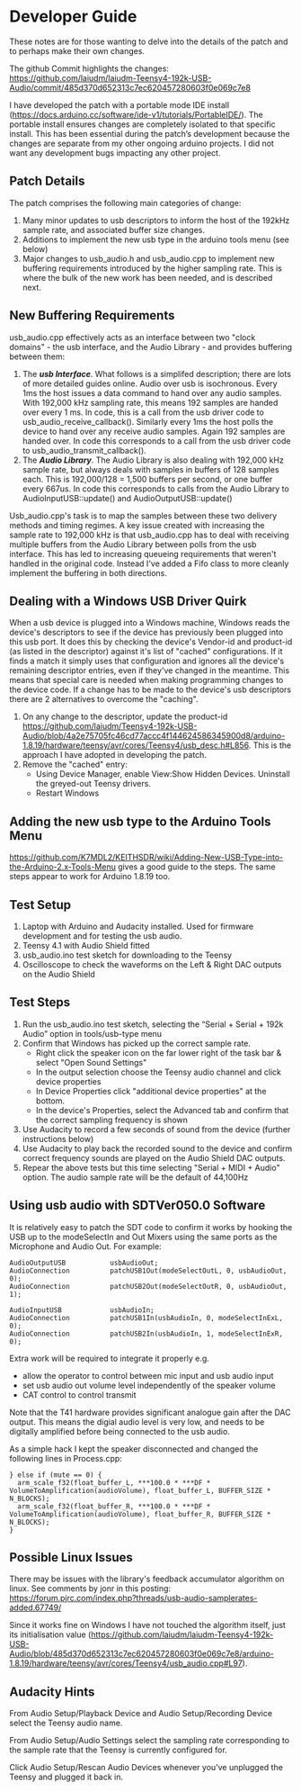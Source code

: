# Developer Guide

These notes are for those wanting to delve into the details of the patch and to perhaps make their own changes.

The github Commit highlights the changes: https://github.com/laiudm/laiudm-Teensy4-192k-USB-Audio/commit/485d370d652313c7ec620457280603f0e069c7e8

I have developed the patch with a portable mode IDE install (https://docs.arduino.cc/software/ide-v1/tutorials/PortableIDE/). The portable install ensures changes are completely isolated to that specific install. This has been essential during the patch’s development because the changes are separate from my other ongoing arduino projects. I did not want any development bugs impacting any other project.

## Patch Details

The patch comprises the following main categories of change:

1. Many minor updates to usb descriptors to inform the host of the 192kHz sample rate, and associated buffer size changes.
1. Additions to implement the new usb type in the arduino tools menu (see below)
1. Major changes to usb_audio.h and usb_audio.cpp to implement new buffering requirements introduced by the higher sampling rate. This is where the bulk of the new work has been needed, and is described next.

## New Buffering Requirements

usb_audio.cpp effectively acts as an interface between two "clock domains" - the usb interface, and the Audio Library - and provides buffering between them:

1. The ***usb Interface***. What follows is a simplifed description; there are lots of more detailed guides online. Audio over usb is isochronous. Every 1ms the host issues a data command to hand over any audio samples. With 192,000 kHz sampling rate, this means 192 samples are handed over every 1 ms. In code, this is a call from the usb driver code to usb_audio_receive_callback(). Similarly every 1ms the host polls the device to hand over any receive audio samples. Again 192 samples are handed over. In code this corresponds to a call from the usb driver code to usb_audio_transmit_callback().
1. The ***Audio Library***. The Audio Library is also dealing with 192,000 kHz sample rate, but always deals with samples in buffers of 128 samples each. This is 192,000/128 = 1,500 buffers per second, or one buffer every 667us. In code this corresponds to calls from the Audio Library to AudioInputUSB::update() and AudioOutputUSB::update()

Usb_audio.cpp's task is to map the samples between these two delivery methods and timing regimes. A key issue created with increasing the sample rate to 192,000 kHz is that usb_audio.cpp has to deal with receiving multiple buffers from the Audio Library between polls from the usb interface. This has led to increasing queueing requirements that weren't handled in the original code. Instead I've added a Fifo class to more cleanly implement the buffering in both directions.

## Dealing with a Windows USB Driver Quirk

When a usb device is plugged into a Windows machine, Windows reads the device's descriptors to see if the device has previously been plugged into this usb port. It does this by checking the device's Vendor-id and product-id (as listed in the descriptor) against it's list of "cached" configurations. If it finds a match it simply uses that configuration and ignores all the device's remaining descriptor entries, even if they've changed in the meantime. This means that special care is needed when making programming changes to the device code. If a change has to be made to the device's usb descriptors there are 2 alternatives to overcome the "caching".

1. On any change to the descriptor, update the product-id https://github.com/laiudm/Teensy4-192k-USB-Audio/blob/4a2e75705fc46cd77accc4f144624586345900d8/arduino-1.8.19/hardware/teensy/avr/cores/Teensy4/usb_desc.h#L856. This is the approach I have adopted in developing the patch.
1. Remove the "cached" entry:
   - Using Device Manager, enable View:Show Hidden Devices. Uninstall the greyed-out Teensy drivers.
   - Restart Windows

## Adding the new usb type to the Arduino Tools Menu

https://github.com/K7MDL2/KEITHSDR/wiki/Adding-New-USB-Type-into-the-Arduino-2.x-Tools-Menu gives a good guide to the steps. The same steps appear to work for Arduino 1.8.19 too.

## Test Setup

1. Laptop with Arduino and Audacity installed. Used for firmware development and for testing the usb audio.
1. Teensy 4.1 with Audio Shield fitted
1. usb_audio.ino test sketch for downloading to the Teensy
1. Oscilloscope to check the waveforms on the Left & Right DAC outputs on the Audio Shield

## Test Steps

1. Run the usb_audio.ino test sketch, selecting the “Serial + Serial + 192k Audio” option in tools/usb-type menu
1. Confirm that Windows has picked up the correct sample rate.
   - Right click the speaker icon on the far lower right of the task bar & select "Open Sound Settings"
   - In the output selection choose the Teensy audio channel and click device properties
   - In Device Properties click "additional device properties" at the bottom.
   - In the device's Properties, select the Advanced tab and confirm that the correct sampling frequency is shown
1. Use Audacity to record a few seconds of sound from the device (further instructions below)
1. Use Audacity to play back the recorded sound to the device and confirm correct frequency sounds are played on the Audio Shield DAC outputs.
1. Repear the above tests but this time selecting "Serial + MIDI + Audio" option. The audio sample rate will be the default of 44,100Hz

## Using usb audio with SDTVer050.0 Software

It is relatively easy to patch the SDT code to confirm it works by hooking the USB up to the modeSelectIn and Out Mixers using the same ports as the Microphone and Audio Out. For example:

	AudioOutputUSB           usbAudioOut;
	AudioConnection          patchUSB1Out(modeSelectOutL, 0, usbAudioOut, 0);
	AudioConnection          patchUSB2Out(modeSelectOutR, 0, usbAudioOut, 1);

	AudioInputUSB            usbAudioIn;
	AudioConnection          patchUSB1In(usbAudioIn, 0, modeSelectInExL, 0);
	AudioConnection          patchUSB2In(usbAudioIn, 1, modeSelectInExR, 0);


Extra work will be required to integrate it properly e.g. 
- allow the operator to control between mic input and usb audio input
- set usb audio out volume level independently of the speaker volume
- CAT control to control transmit

Note that the T41 hardware provides significant analogue gain after the DAC output. This means the digial audio level is very low, and needs to be digitally amplified before being connected to the usb audio. 

As a simple hack I kept the speaker disconnected and changed the following lines in Process.cpp:

    } else if (mute == 0) {
      arm_scale_f32(float_buffer_L, ***100.0 * ***DF * VolumeToAmplification(audioVolume), float_buffer_L, BUFFER_SIZE * N_BLOCKS);
      arm_scale_f32(float_buffer_R, ***100.0 * ***DF * VolumeToAmplification(audioVolume), float_buffer_R, BUFFER_SIZE * N_BLOCKS);
    }
	
## Possible Linux Issues


There may be issues with the library's feedback accumulator algorithm on linux. See comments by jonr in this posting: https://forum.pjrc.com/index.php?threads/usb-audio-samplerates-added.67749/


Since it works fine on Windows I have not touched the algorithm itself, just its initialisation value (https://github.com/laiudm/laiudm-Teensy4-192k-USB-Audio/blob/485d370d652313c7ec620457280603f0e069c7e8/arduino-1.8.19/hardware/teensy/avr/cores/Teensy4/usb_audio.cpp#L97).



## Audacity Hints

From Audio Setup/Playback Device and Audio Setup/Recording Device select the Teensy audio name.

From Audio Setup/Audio Settings select the sampling rate corresponding to the sample rate that the Teensy is currently configured for.

Click Audio Setup/Rescan Audio Devices whenever you've unplugged the Teensy and plugged it back in.



